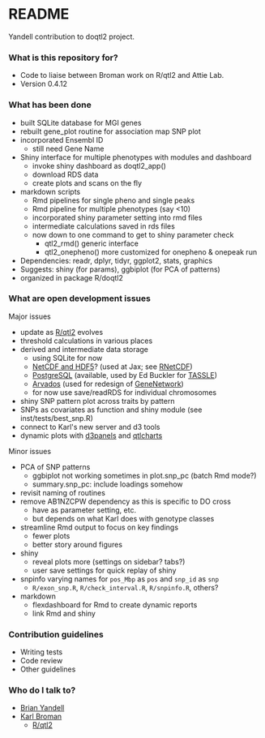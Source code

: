 # README #

Yandell contribution to doqtl2 project.

### What is this repository for? ###

* Code to liaise between Broman work on R/qtl2 and Attie Lab.
* Version 0.4.12

### What has been done ###

* built SQLite database for MGI genes
* rebuilt gene_plot routine for association map SNP plot
* incorporated Ensembl ID
  + still need Gene Name
* Shiny interface for multiple phenotypes with modules and dashboard
  + invoke shiny dashboard as doqtl2_app()
  + download RDS data
  + create plots and scans on the fly
* markdown scripts
  + Rmd pipelines for single pheno and single peaks
  + Rmd pipeline for multiple phenotypes (say <10)
  + incorporated shiny parameter setting into rmd files
  + intermediate calculations saved in rds files
  + now down to one command to get to shiny parameter check
    + qtl2_rmd() generic interface
    + qtl2_onepheno() more customized for onepheno & onepeak run
* Dependencies: readr, dplyr, tidyr, ggplot2, stats, graphics
* Suggests: shiny (for params), ggbiplot (for PCA of patterns)
* organized in package R/doqtl2

### What are open development issues ###

Major issues

* update as [R/qtl2](http://kbroman.org/qtl2/) evolves
* threshold calculations in various places
* derived and intermediate data storage
  + using SQLite for now
  + [NetCDF and HDF5](http://www.unidata.ucar.edu/software/netcdf/docs/interoperability_hdf5.html)? (used at Jax; see [RNetCDF](https://cran.r-project.org/web/packages/RNetCDF/index.html))
  + [PostgreSQL](https://www.postgresql.org) (available, used by Ed Buckler for [TASSLE](http://www.maizegenetics.net))
  + [Arvados](https://arvados.org) (used for redesign of [GeneNetwork](http://www.genenetwork.org/))
  + for now use save/readRDS for individual chromosomes
* shiny SNP pattern plot across traits by pattern
* SNPs as covariates as function and shiny module (see inst/tests/best_snp.R)
* connect to Karl's new server and d3 tools
* dynamic plots with [d3panels](http://kbroman.org/d3panels/) and [qtlcharts](http://kbroman.org/qtlcharts/)

Minor issues

* PCA of SNP patterns
  + ggbiplot not working sometimes in plot.snp_pc (batch Rmd mode?)
  + summary.snp_pc: include loadings somehow
* revisit naming of routines
* remove AB1NZCPW dependency as this is specific to DO cross
  + have as parameter setting, etc.
  + but depends on what Karl does with genotype classes
* streamline Rmd output to focus on key findings
  + fewer plots
  + better story around figures
* shiny
  + reveal plots more (settings on sidebar? tabs?)
  + user save settings for quick replay of shiny
* snpinfo varying names for `pos_Mbp` as `pos` and `snp_id` as `snp`
  + `R/exon_snp.R`, `R/check_interval.R`, `R/snpinfo.R`, others?
* markdown
  + flexdashboard for Rmd to create dynamic reports
  + link Rmd and shiny

### Contribution guidelines ###

* Writing tests
* Code review
* Other guidelines

### Who do I talk to? ###

* [Brian Yandell](http://bitbucket.org/byandell)
* [Karl Broman](http://bitbucket.org/kbroman)
  + [R/qtl2](http://kbroman.org/qtl2/)
